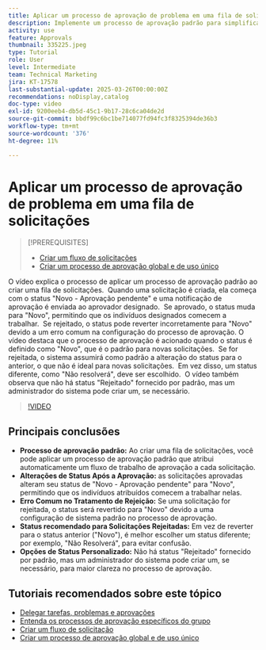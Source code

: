 ```yaml
---
title: Aplicar um processo de aprovação de problema em uma fila de solicitações
description: Implemente um processo de aprovação padrão para simplificar os workflows de solicitação, garantindo que as solicitações aprovadas alterem seu status adequadamente para "Novo". Corrija a confusão de solicitações rejeitadas ao selecionar uma alteração de status para "Não resolverá".
activity: use
feature: Approvals
thumbnail: 335225.jpeg
type: Tutorial
role: User
level: Intermediate
team: Technical Marketing
jira: KT-17578
last-substantial-update: 2025-03-26T00:00:00Z
recommendations: noDisplay,catalog
doc-type: video
exl-id: 9200eeb4-db5d-45c1-9b17-28c6ca04de2d
source-git-commit: bbdf99c6bc1be714077fd94fc3f8325394de36b3
workflow-type: tm+mt
source-wordcount: '376'
ht-degree: 11%

---
```


# Aplicar um processo de aprovação de problema em uma fila de solicitações

>[!PREREQUISITES]
>
>* [Criar um fluxo de solicitações](https://experienceleague.adobe.com/pt-br/docs/workfront-learn/tutorials-workfront/manage-work/request-queues/create-a-request-flow)
>* [Criar um processo de aprovação global e de uso único](https://experienceleague.adobe.com/pt-br/docs/workfront-learn/tutorials-workfront/manage-work/approval-processes-and-milestone-paths/create-a-single-use-approval-process)


O vídeo explica o processo de aplicar um processo de aprovação padrão ao criar uma fila de solicitações. &#x200B; Quando uma solicitação é criada, ela começa com o status &quot;Novo - Aprovação pendente&quot; e uma notificação de aprovação é enviada ao aprovador designado. &#x200B; Se aprovado, o status muda para &quot;Novo&quot;, permitindo que os indivíduos designados comecem a trabalhar. &#x200B; Se rejeitado, o status pode reverter incorretamente para &quot;Novo&quot; devido a um erro comum na configuração do processo de aprovação. &#x200B;
O vídeo destaca que o processo de aprovação é acionado quando o status é definido como &quot;Novo&quot;, que é o padrão para novas solicitações. &#x200B; Se for rejeitada, o sistema assumirá como padrão a alteração do status para o anterior, o que não é ideal para novas solicitações. &#x200B; Em vez disso, um status diferente, como &quot;Não resolverá&quot;, deve ser escolhido. &#x200B; O vídeo também observa que não há status &quot;Rejeitado&quot; fornecido por padrão, mas um administrador do sistema pode criar um, se necessário. &#x200B;

>[!VIDEO](https://video.tv.adobe.com/v/3455029/?quality=12&learn=on&enablevpops=1&captions=por_br)

## Principais conclusões

* **Processo de aprovação padrão:** Ao criar uma fila de solicitações, você pode aplicar um processo de aprovação padrão que atribui automaticamente um fluxo de trabalho de aprovação a cada solicitação.
* **Alterações de Status Após a Aprovação:** as solicitações aprovadas alteram seu status de &quot;Novo - Aprovação pendente&quot; para &quot;Novo&quot;, permitindo que os indivíduos atribuídos comecem a trabalhar nelas.
* **Erro Comum no Tratamento de Rejeição:** Se uma solicitação for rejeitada, o status será revertido para &quot;Novo&quot; devido a uma configuração de sistema padrão no processo de aprovação.
* **Status recomendado para Solicitações Rejeitadas:** Em vez de reverter para o status anterior (&quot;Novo&quot;), é melhor escolher um status diferente; por exemplo, &quot;Não Resolverá&quot;, para evitar confusão.
* **Opções de Status Personalizado:** Não há status &quot;Rejeitado&quot; fornecido por padrão, mas um administrador do sistema pode criar um, se necessário, para maior clareza no processo de aprovação.


## Tutoriais recomendados sobre este tópico

* [Delegar tarefas, problemas e aprovações](/help/manage-work/approval-processes-and-milestone-paths/delegate-approvals.md)
* [Entenda os processos de aprovação específicos do grupo](/help/administration-and-setup/approval-processes-and-milestone-paths/group-specific-approval-processes.md)
* [Criar um fluxo de solicitação](/help/manage-work/request-queues/create-a-request-flow.md)
* [Criar um processo de aprovação global e de uso único](https://experienceleague.adobe.com/pt-br/docs/workfront-learn/tutorials-workfront/manage-work/approval-processes-and-milestone-paths/create-a-single-use-approval-process)
